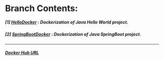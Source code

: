 # **Branch Contents:**

##### [1] [HelloDocker](https://github.com/rahulvaish/Docker-Java/tree/HelloDocker) : Dockerization of Java Hello World project.
##### [2] [SpringBootDocker](https://github.com/rahulvaish/Docker-Java/tree/SpringBootDocker) :  Dockerization of Java SpringBoot project. 

<hr>

##### [Docker Hub URL](https://hub.docker.com/u/rahulvaish/)
